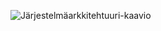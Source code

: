 ![Järjestelmäarkkitehtuuri-kaavio](http://users.metropolia.fi/~pekkajv/ohjelmistotuotanto/images/arkkitehtuuri.png)

